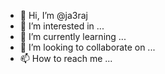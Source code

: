 - 👋 Hi, I’m @ja3raj
- 👀 I’m interested in ...
- 🌱 I’m currently learning ...
- 💞️ I’m looking to collaborate on ...
- 📫 How to reach me ...

<!---
ja3raj/ja3raj is a ✨ special ✨ repository because its `README.md` (this file) appears on your GitHub profile.
You can click the Preview link to take a look at your changes.
--->
